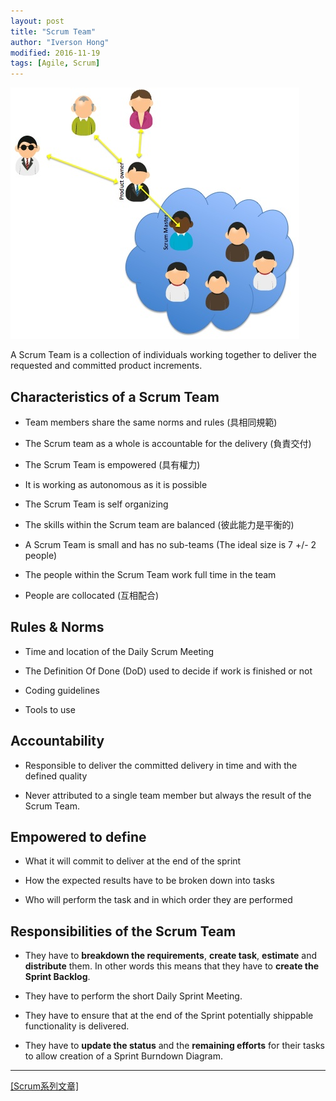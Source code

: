 ```yaml
---
layout: post
title: "Scrum Team"
author: "Iverson Hong"
modified: 2016-11-19
tags: [Agile, Scrum]
---
```


![](..\images\postImage\Scrum\Scrum_Roles.jpg)

A Scrum Team is a collection of individuals working together to deliver the requested and committed product increments.

## Characteristics of a Scrum Team ##

- Team members share the same norms and rules (具相同規範)

- The Scrum team as a whole is accountable for the delivery (負責交付)

- The Scrum Team is empowered (具有權力)

- It is working as autonomous as it is possible

- The Scrum Team is self organizing

- The skills within the Scrum team are balanced (彼此能力是平衡的)

- A Scrum Team is small and has no sub-teams (The ideal size is 7 +/- 2 people)

- The people within the Scrum Team work full time in the team

- People are collocated (互相配合)

## Rules & Norms ##

- Time and location of the Daily Scrum Meeting

- The Definition Of Done (DoD) used to decide if work is finished or not

- Coding guidelines

- Tools to use

## Accountability ##

- Responsible to deliver the committed delivery in time and with the defined quality

- Never attributed to a single team member but always the result of the Scrum Team.

## Empowered to define ##

- What it will commit to deliver at the end of the sprint

- How the expected results have to be broken down into tasks

- Who will perform the task and in which order they are performed

## Responsibilities of the Scrum Team ##

- They have to **breakdown the requirements**, **create task**, **estimate** and **distribute** them. In other words this means that they have to **create the Sprint Backlog**.

- They have to perform the short Daily Sprint Meeting.

- They have to ensure that at the end of the Sprint potentially shippable functionality is delivered.
 
- They have to **update the status** and the **remaining efforts** for their tasks to allow creation of a Sprint Burndown Diagram.

----------

[[Scrum系列文章]](http://yu-qiao-hong.github.io/tags/#Scrum)
